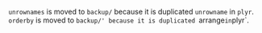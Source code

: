 `unrownames` is moved to `backup/` because it is duplicated `unrowname` in `plyr`.
`orderby` is moved to `backup/' because it is duplicated `arrange` in `plyr`.


